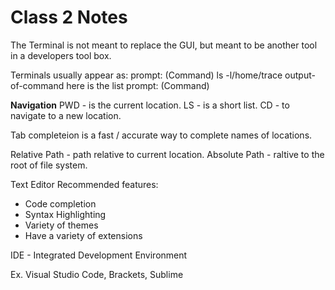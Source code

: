 # Class 2 Notes

The Terminal is not meant to replace the GUI,
but meant to be another tool in a developers tool box.

Terminals usually appear as:
prompt: (Command) ls -l/home/trace
output-of-command here is the list
prompt: (Command)

**Navigation**
PWD - is the current location.
LS - is a short list.
CD - to navigate to a new location.

Tab completeion is a fast / accurate way to complete names of locations.

Relative Path - path relative to current location.
Absolute Path - raltive to the root of file system.

Text Editor
Recommended features:
- Code completion
- Syntax Highlighting
- Variety of themes
- Have a variety of extensions

IDE - Integrated Development Environment

Ex. Visual Studio Code, Brackets, Sublime
